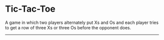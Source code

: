 # Tic-Tac-Toe
A game in which two players alternately put Xs and Os and each player tries to get a row of three Xs or three Os before the opponent does.
<hr>
